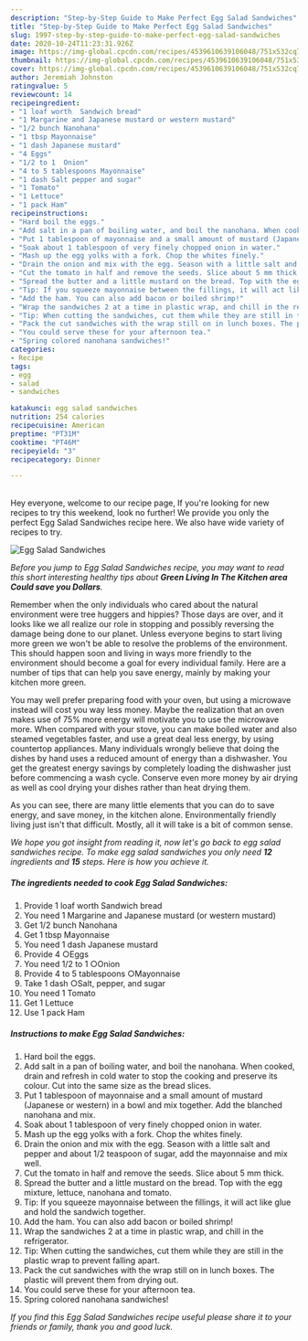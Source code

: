 ```yaml
---
description: "Step-by-Step Guide to Make Perfect Egg Salad Sandwiches"
title: "Step-by-Step Guide to Make Perfect Egg Salad Sandwiches"
slug: 1997-step-by-step-guide-to-make-perfect-egg-salad-sandwiches
date: 2020-10-24T11:23:31.926Z
image: https://img-global.cpcdn.com/recipes/4539610639106048/751x532cq70/egg-salad-sandwiches-recipe-main-photo.jpg
thumbnail: https://img-global.cpcdn.com/recipes/4539610639106048/751x532cq70/egg-salad-sandwiches-recipe-main-photo.jpg
cover: https://img-global.cpcdn.com/recipes/4539610639106048/751x532cq70/egg-salad-sandwiches-recipe-main-photo.jpg
author: Jeremiah Johnston
ratingvalue: 5
reviewcount: 14
recipeingredient:
- "1 loaf worth  Sandwich bread"
- "1 Margarine and Japanese mustard or western mustard"
- "1/2 bunch Nanohana"
- "1 tbsp Mayonnaise"
- "1 dash Japanese mustard"
- "4 Eggs"
- "1/2 to 1  Onion"
- "4 to 5 tablespoons Mayonnaise"
- "1 dash Salt pepper and sugar"
- "1 Tomato"
- "1 Lettuce"
- "1 pack Ham"
recipeinstructions:
- "Hard boil the eggs."
- "Add salt in a pan of boiling water, and boil the nanohana. When cooked, drain and refresh in cold water to stop the cooking and preserve its colour.  Cut into the same size as the bread slices."
- "Put 1 tablespoon of mayonnaise and a small amount of mustard (Japanese or western) in a bowl and mix together. Add the blanched nanohana and mix."
- "Soak about 1 tablespoon of very finely chopped onion in water."
- "Mash up the egg yolks with a fork. Chop the whites finely."
- "Drain the onion and mix with the egg. Season with a little salt and pepper and about 1/2 teaspoon of sugar, add the mayonnaise and mix well."
- "Cut the tomato in half and remove the seeds. Slice about 5 mm thick."
- "Spread the butter and a little mustard on the bread. Top with the egg mixture, lettuce, nanohana and tomato."
- "Tip: If you squeeze mayonnaise between the fillings, it will act like glue and hold the sandwich together."
- "Add the ham. You can also add bacon or boiled shrimp!"
- "Wrap the sandwiches 2 at a time in plastic wrap, and chill in the refrigerator."
- "Tip: When cutting the sandwiches, cut them while they are still in the plastic wrap to prevent falling apart."
- "Pack the cut sandwiches with the wrap still on in lunch boxes. The plastic will prevent them from drying out."
- "You could serve these for your afternoon tea."
- "Spring colored nanohana sandwiches!"
categories:
- Recipe
tags:
- egg
- salad
- sandwiches

katakunci: egg salad sandwiches 
nutrition: 254 calories
recipecuisine: American
preptime: "PT31M"
cooktime: "PT46M"
recipeyield: "3"
recipecategory: Dinner

---
```

<br>
Hey everyone, welcome to our recipe page, If you're looking for new recipes to try this weekend, look no further! We provide you only the perfect Egg Salad Sandwiches recipe here. We also have wide variety of recipes to try.
<br>


![Egg Salad Sandwiches](https://img-global.cpcdn.com/recipes/4539610639106048/751x532cq70/egg-salad-sandwiches-recipe-main-photo.jpg)

<i>Before you jump to Egg Salad Sandwiches recipe, you may want to read this short interesting healthy tips about 
<strong>Green Living In The Kitchen area Could save you Dollars</strong>.</i>
</br>

Remember when the only individuals who cared about the natural environment were tree huggers and hippies? Those days are over, and it looks like we all realize our role in stopping and possibly reversing the damage being done to our planet. Unless everyone begins to start living more green we won't be able to resolve the problems of the environment. This should happen soon and living in ways more friendly to the environment should become a goal for every individual family. Here are a number of tips that can help you save energy, mainly by making your kitchen more green.

You may well prefer preparing food with your oven, but using a microwave instead will cost you way less money. Maybe the realization that an oven makes use of 75% more energy will motivate you to use the microwave more. When compared with your stove, you can make boiled water and also steamed vegetables faster, and use a great deal less energy, by using countertop appliances. Many individuals wrongly believe that doing the dishes by hand uses a reduced amount of energy than a dishwasher. You get the greatest energy savings by completely loading the dishwasher just before commencing a wash cycle. Conserve even more money by air drying as well as cool drying your dishes rather than heat drying them.

As you can see, there are many little elements that you can do to save energy, and save money, in the kitchen alone. Environmentally friendly living just isn't that difficult. Mostly, all it will take is a bit of common sense.


<i>We hope you got insight from reading it, now let's go back to egg salad sandwiches recipe. To make egg salad sandwiches you only need <strong>12</strong> ingredients and <strong>15</strong> steps. Here is how you achieve it.
</i>

##### The ingredients needed to cook Egg Salad Sandwiches:

1. Provide 1 loaf worth  Sandwich bread
1. You need 1 Margarine and Japanese mustard (or western mustard)
1. Get 1/2 bunch Nanohana
1. Get 1 tbsp Mayonnaise
1. You need 1 dash Japanese mustard
1. Provide 4 ○Eggs
1. You need 1/2 to 1  ○Onion
1. Provide 4 to 5 tablespoons ○Mayonnaise
1. Take 1 dash ○Salt, pepper, and sugar
1. You need 1 Tomato
1. Get 1 Lettuce
1. Use 1 pack Ham


##### Instructions to make Egg Salad Sandwiches:

1. Hard boil the eggs.
1. Add salt in a pan of boiling water, and boil the nanohana. When cooked, drain and refresh in cold water to stop the cooking and preserve its colour.  Cut into the same size as the bread slices.
1. Put 1 tablespoon of mayonnaise and a small amount of mustard (Japanese or western) in a bowl and mix together. Add the blanched nanohana and mix.
1. Soak about 1 tablespoon of very finely chopped onion in water.
1. Mash up the egg yolks with a fork. Chop the whites finely.
1. Drain the onion and mix with the egg. Season with a little salt and pepper and about 1/2 teaspoon of sugar, add the mayonnaise and mix well.
1. Cut the tomato in half and remove the seeds. Slice about 5 mm thick.
1. Spread the butter and a little mustard on the bread. Top with the egg mixture, lettuce, nanohana and tomato.
1. Tip: If you squeeze mayonnaise between the fillings, it will act like glue and hold the sandwich together.
1. Add the ham. You can also add bacon or boiled shrimp!
1. Wrap the sandwiches 2 at a time in plastic wrap, and chill in the refrigerator.
1. Tip: When cutting the sandwiches, cut them while they are still in the plastic wrap to prevent falling apart.
1. Pack the cut sandwiches with the wrap still on in lunch boxes. The plastic will prevent them from drying out.
1. You could serve these for your afternoon tea.
1. Spring colored nanohana sandwiches!


<i>If you find this Egg Salad Sandwiches recipe useful please share it to your friends or family, thank you and good luck.</i>

